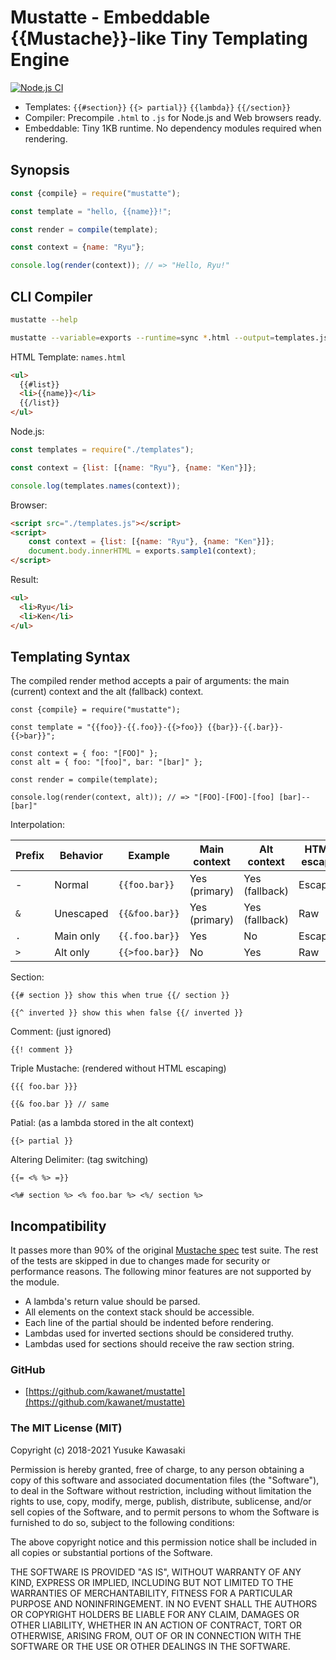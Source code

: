 # Mustatte - Embeddable {{Mustache}}-like Tiny Templating Engine
 
[![Node.js CI](https://github.com/kawanet/mustatte/workflows/Node.js%20CI/badge.svg?branch=master)](https://github.com/kawanet/mustatte/actions/)

- Templates: `{{#section}}` `{{> partial}}` `{{lambda}}` `{{/section}}`
- Compiler: Precompile `.html` to `.js` for Node.js and Web browsers ready.
- Embeddable: Tiny 1KB runtime. No dependency modules required when rendering.

## Synopsis

```js
const {compile} = require("mustatte");

const template = "hello, {{name}}!";

const render = compile(template);

const context = {name: "Ryu"};

console.log(render(context)); // => "Hello, Ryu!"
```

## CLI Compiler

```sh
mustatte --help

mustatte --variable=exports --runtime=sync *.html --output=templates.js
```

HTML Template: `names.html`

```html
<ul>
  {{#list}}
  <li>{{name}}</li>
  {{/list}}
</ul>
```

Node.js:

```js
const templates = require("./templates");

const context = {list: [{name: "Ryu"}, {name: "Ken"}]};

console.log(templates.names(context));
```

Browser:

```html
<script src="./templates.js"></script>
<script>
    const context = {list: [{name: "Ryu"}, {name: "Ken"}]};
    document.body.innerHTML = exports.sample1(context);
</script>
```

Result:

```html
<ul>
  <li>Ryu</li>
  <li>Ken</li>
</ul>
```

## Templating Syntax

The compiled render method accepts a pair of arguments: the main (current) context and the alt (fallback) context.

```
const {compile} = require("mustatte");

const template = "{{foo}}-{{.foo}}-{{>foo}} {{bar}}-{{.bar}}-{{>bar}}";

const context = { foo: "[FOO]" };
const alt = { foo: "[foo]", bar: "[bar]" };

const render = compile(template);

console.log(render(context, alt)); // => "[FOO]-[FOO]-[foo] [bar]--[bar]"
```

Interpolation:

| Prefix | Behavior | Example | Main context | Alt context  | HTML escape |
| --- | --- | --- | --- | --- | --- |
| - | Normal | `{{foo.bar}}` | Yes (primary) | Yes (fallback) | Escaped |
| `&` | Unescaped | `{{&foo.bar}}` | Yes (primary) | Yes (fallback) | Raw |
| `.` | Main only | `{{.foo.bar}}` | Yes | No | Escaped |
| `>` | Alt only | `{{>foo.bar}}` | No | Yes | Raw |

Section:

```
{{# section }} show this when true {{/ section }}

{{^ inverted }} show this when false {{/ inverted }}
```

Comment: (just ignored)

```
{{! comment }}
```

Triple Mustache: (rendered without HTML escaping)

```
{{{ foo.bar }}}

{{& foo.bar }} // same
```

Patial: (as a lambda stored in the alt context)

```
{{> partial }}
```

Altering Delimiter: (tag switching)

```
{{= <% %> =}}

<%# section %> <% foo.bar %> <%/ section %>
```

## Incompatibility

It passes more than 90% of the original [Mustache spec](https://github.com/mustache/spec) test suite.
The rest of the tests are skipped in due to changes made for security or performance reasons.
The following minor features are not supported by the module.

- A lambda's return value should be parsed.
- All elements on the context stack should be accessible.
- Each line of the partial should be indented before rendering.
- Lambdas used for inverted sections should be considered truthy.
- Lambdas used for sections should receive the raw section string.

### GitHub

- [https://github.com/kawanet/mustatte](https://github.com/kawanet/mustatte)

### The MIT License (MIT)

Copyright (c) 2018-2021 Yusuke Kawasaki

Permission is hereby granted, free of charge, to any person obtaining a copy
of this software and associated documentation files (the "Software"), to deal
in the Software without restriction, including without limitation the rights
to use, copy, modify, merge, publish, distribute, sublicense, and/or sell
copies of the Software, and to permit persons to whom the Software is
furnished to do so, subject to the following conditions:

The above copyright notice and this permission notice shall be included in all
copies or substantial portions of the Software.

THE SOFTWARE IS PROVIDED "AS IS", WITHOUT WARRANTY OF ANY KIND, EXPRESS OR
IMPLIED, INCLUDING BUT NOT LIMITED TO THE WARRANTIES OF MERCHANTABILITY,
FITNESS FOR A PARTICULAR PURPOSE AND NONINFRINGEMENT. IN NO EVENT SHALL THE
AUTHORS OR COPYRIGHT HOLDERS BE LIABLE FOR ANY CLAIM, DAMAGES OR OTHER
LIABILITY, WHETHER IN AN ACTION OF CONTRACT, TORT OR OTHERWISE, ARISING FROM,
OUT OF OR IN CONNECTION WITH THE SOFTWARE OR THE USE OR OTHER DEALINGS IN THE
SOFTWARE.
